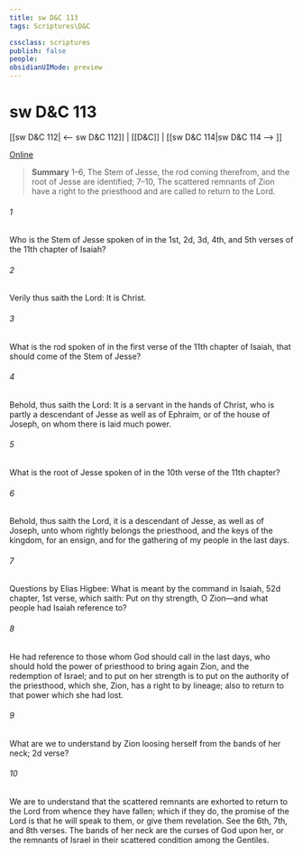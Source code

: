 ```yaml
---
title: sw D&C 113
tags: Scriptures\D&C

cssclass: scriptures
publish: false
people:
obsidianUIMode: preview
---
```


# sw D&C 113
[[sw D&C 112| <-- sw D&C 112]] | [[D&C]] | [[sw D&C 114|sw D&C 114 --> ]]

[Online](https://churchofjesuschrist.org/study/scriptures/dc-testament/dc/113?lang=eng)

> __Summary__
1–6, The Stem of Jesse, the rod coming therefrom, and the root of Jesse are identified; 7–10, The scattered remnants of Zion have a right to the priesthood and are called to return to the Lord.

###### 1 
Who is the Stem of Jesse spoken of in the 1st, 2d, 3d, 4th, and 5th verses of the 11th chapter of Isaiah?

###### 2 
Verily thus saith the Lord: It is Christ.

###### 3 
What is the rod spoken of in the first verse of the 11th chapter of Isaiah, that should come of the Stem of Jesse?

###### 4 
Behold, thus saith the Lord: It is a servant in the hands of Christ, who is partly a descendant of Jesse as well as of Ephraim, or of the house of Joseph, on whom there is laid much power.

###### 5 
What is the root of Jesse spoken of in the 10th verse of the 11th chapter?

###### 6 
Behold, thus saith the Lord, it is a descendant of Jesse, as well as of Joseph, unto whom rightly belongs the priesthood, and the keys of the kingdom, for an ensign, and for the gathering of my people in the last days.

###### 7 
Questions by Elias Higbee: What is meant by the command in Isaiah, 52d chapter, 1st verse, which saith: Put on thy strength, O Zion—and what people had Isaiah reference to?

###### 8 
He had reference to those whom God should call in the last days, who should hold the power of priesthood to bring again Zion, and the redemption of Israel; and to put on her strength is to put on the authority of the priesthood, which she, Zion, has a right to by lineage; also to return to that power which she had lost.

###### 9 
What are we to understand by Zion loosing herself from the bands of her neck; 2d verse?

###### 10 
We are to understand that the scattered remnants are exhorted to return to the Lord from whence they have fallen; which if they do, the promise of the Lord is that he will speak to them, or give them revelation. See the 6th, 7th, and 8th verses. The bands of her neck are the curses of God upon her, or the remnants of Israel in their scattered condition among the Gentiles.

